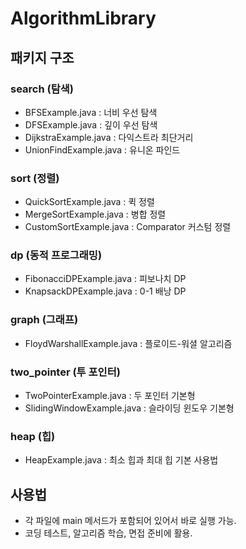 # AlgorithmLibrary

## 패키지 구조

### search (탐색)
- BFSExample.java : 너비 우선 탐색
- DFSExample.java : 깊이 우선 탐색
- DijkstraExample.java : 다익스트라 최단거리
- UnionFindExample.java : 유니온 파인드

### sort (정렬)
- QuickSortExample.java : 퀵 정렬
- MergeSortExample.java : 병합 정렬
- CustomSortExample.java : Comparator 커스텀 정렬

### dp (동적 프로그래밍)
- FibonacciDPExample.java : 피보나치 DP
- KnapsackDPExample.java : 0-1 배낭 DP

### graph (그래프)
- FloydWarshallExample.java : 플로이드-워셜 알고리즘

### two_pointer (투 포인터)
- TwoPointerExample.java : 두 포인터 기본형
- SlidingWindowExample.java : 슬라이딩 윈도우 기본형

### heap (힙)
- HeapExample.java : 최소 힙과 최대 힙 기본 사용법

## 사용법
- 각 파일에 main 메서드가 포함되어 있어서 바로 실행 가능.
- 코딩 테스트, 알고리즘 학습, 면접 준비에 활용.
